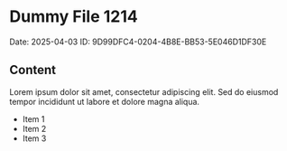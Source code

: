 # Dummy File 1214

Date: 2025-04-03
ID: 9D99DFC4-0204-4B8E-BB53-5E046D1DF30E

## Content

Lorem ipsum dolor sit amet, consectetur adipiscing elit.
Sed do eiusmod tempor incididunt ut labore et dolore magna aliqua.

* Item 1
* Item 2
* Item 3
